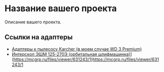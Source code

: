 # Название вашего проекта

Описание вашего проекта.

## Ссылки на адаптеры

- [Адаптеры к пылесосу Karcher (в моем случае WD 3 Premium)](ссылка_на_адаптер_к_пылесосу)
- [Интерскол ЭШМ 125-270Э (орбитальная шлифмашинка)]([ссылка_на_орбитальную_шлифмашинку)](https://mcgrp.ru/files/viewer/631243/1)https://mcgrp.ru/files/viewer/631243/1

